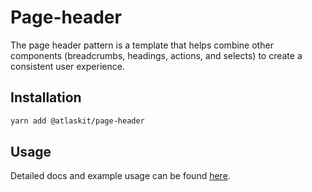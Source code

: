 # Page-header

The page header pattern is a template that helps combine other components (breadcrumbs, headings, actions, and selects) to create a consistent user experience.

## Installation

```sh
yarn add @atlaskit/page-header
```

## Usage

Detailed docs and example usage can be found [here](https://atlassian.design/components/page-header).
